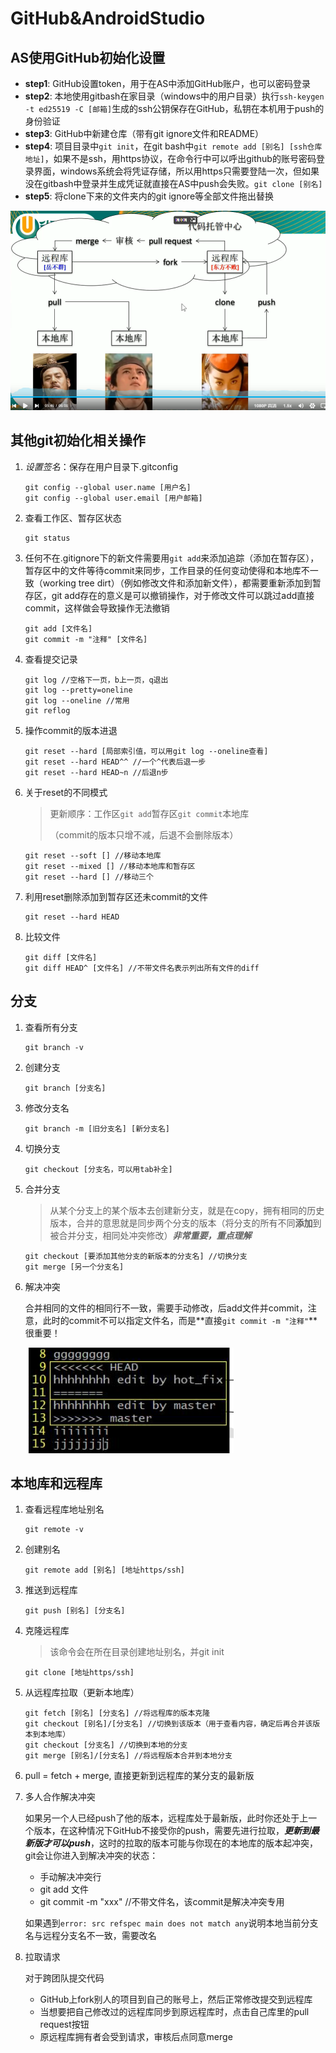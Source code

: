 # GitHub&AndroidStudio

## AS使用GitHub初始化设置

* **step1**: GitHub设置token，用于在AS中添加GitHub账户，也可以密码登录
* **step2**: 本地使用gitbash在家目录（windows中的用户目录）执行`ssh-keygen -t ed25519 -C [邮箱]`生成的ssh公钥保存在GitHub，私钥在本机用于push的身份验证
* **step3**: GitHub中新建仓库（带有git ignore文件和README）
* **step4**: 项目目录中`git init`，在git bash中`git remote add [别名] [ssh仓库地址]`，如果不是ssh，用https协议，在命令行中可以呼出github的账号密码登录界面，windows系统会将凭证存储，所以用https只需要登陆一次，但如果没在gitbash中登录并生成凭证就直接在AS中push会失败。`git clone [别名]`
* **step5**: 将clone下来的文件夹内的git ignore等全部文件拖出替换

<img src="assets/01.png" style="zoom:50%;" />

## 其他git初始化相关操作

1. *设置签名*：保存在用户目录下.gitconfig

   ```git
   git config --global user.name [用户名]
   git config --global user.email [用户邮箱]
   ```

2. 查看工作区、暂存区状态

   ```
   git status
   ```

3. 任何不在.gitignore下的新文件需要用`git add`来添加追踪（添加在暂存区），暂存区中的文件等待commit来同步，工作目录的任何变动使得和本地库不一致（working tree dirt）（例如修改文件和添加新文件），都需要重新添加到暂存区，git add存在的意义是可以撤销操作，对于修改文件可以跳过add直接commit，这样做会导致操作无法撤销

   ```
   git add [文件名]
   git commit -m "注释" [文件名]
   ```

4. 查看提交记录

   ```
   git log //空格下一页，b上一页，q退出
   git log --pretty=oneline
   git log --oneline //常用
   git reflog
   ```

5. 操作commit的版本进退

   ```
   git reset --hard [局部索引值，可以用git log --oneline查看]
   git reset --hard HEAD^^ //一个^代表后退一步
   git reset --hard HEAD~n //后退n步
   ```

6. 关于reset的不同模式

   > 更新顺序：工作区`git add`暂存区`git commit`本地库
   >
   > （commit的版本只增不减，后退不会删除版本）

   ```
   git reset --soft [] //移动本地库
   git reset --mixed [] //移动本地库和暂存区
   git reset --hard [] //移动三个
   ```

7. 利用reset删除添加到暂存区还未commit的文件

   ```
   git reset --hard HEAD
   ```

8. 比较文件

   ```
   git diff [文件名]
   git diff HEAD^ [文件名] //不带文件名表示列出所有文件的diff
   ```

## 分支

1. 查看所有分支

   ```
   git branch -v
   ```

2. 创建分支

   ```
   git branch [分支名]
   ```

3. 修改分支名

   ```
   git branch -m [旧分支名] [新分支名]
   ```

4. 切换分支

   ```
   git checkout [分支名，可以用tab补全]
   ```

5. 合并分支

   > 从某个分支上的某个版本去创建新分支，就是在copy，拥有相同的历史版本，合并的意思就是同步两个分支的版本（将分支的所有不同**添加**到被合并分支，相同处冲突修改）***非常重要，重点理解***

   ```
   git checkout [要添加其他分支的新版本的分支名] //切换分支
   git merge [另一个分支名]
   ```

6. 解决冲突

   合并相同的文件的相同行不一致，需要手动修改，后add文件并commit，注意，此时的commit不可以指定文件名，而是**直接`git commit -m "注释"`**很重要！

   ![02](assets/02.png)

## 本地库和远程库

1. 查看远程库地址别名

   ```
   git remote -v
   ```

2. 创建别名

   ```
   git remote add [别名] [地址https/ssh]
   ```

3. 推送到远程库

   ```
   git push [别名] [分支名]
   ```

4. 克隆远程库

   > 该命令会在所在目录创建地址别名，并git init

   ```git
   git clone [地址https/ssh]
   ```

5. 从远程库拉取（更新本地库）

   ```
   git fetch [别名] [分支名] //将远程库的版本克隆
   git checkout [别名]/[分支名] //切换到该版本（用于查看内容，确定后再合并该版本到本地库）
   git checkout [分支名] //切换到本地的分支
   git merge [别名]/[分支名] //将远程版本合并到本地分支
   ```

6. pull = fetch + merge, 直接更新到远程库的某分支的最新版

7. 多人合作解决冲突

   如果另一个人已经push了他的版本，远程库处于最新版，此时你还处于上一个版本，在这种情况下GitHub不接受你的push，需要先进行拉取，***更新到最新版才可以push***，这时的拉取的版本可能与你现在的本地库的版本起冲突，git会让你进入到解决冲突的状态：

   * 手动解决冲突行
   * git add 文件
   * git commit -m "xxx" //不带文件名，该commit是解决冲突专用

   如果遇到`error: src refspec main does not match any`说明本地当前分支名与远程分支名不一致，需要改名

8. 拉取请求

   对于跨团队提交代码

   * GitHub上fork别人的项目到自己的账号上，然后正常修改提交到远程库
   * 当想要把自己修改过的远程库同步到原远程库时，点击自己库里的pull request按钮
   * 原远程库拥有者会受到请求，审核后点同意merge